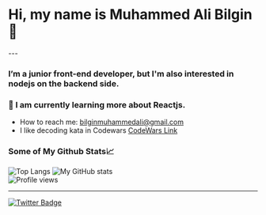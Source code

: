<h1 style="align:center">Hi, my name is Muhammed Ali Bilgin 👋</h1>
---

### I’m a junior front-end developer, but I'm also interested in nodejs on the backend side.
### 🌱 I am currently learning more about Reactjs.
* How to reach me: bilginmuhammedali@gmail.com
* I like decoding kata in Codewars [CodeWars Link](https://www.codewars.com/users/malibil)

### Some of My Github Stats📈
![Top Langs](https://github-readme-stats.vercel.app/api/top-langs/?username=muhammedalibilgin&layout=compact&count_private=true&theme=algolia) ![My GitHub stats](https://github-readme-stats.vercel.app/api?username=muhammedalibilgin&include_all_commits=true&show_icons=true&theme=algolia) <br/>
![Profile views](https://komarev.com/ghpvc/?username=muhammedalibilgin)

---
[![Twitter Badge](https://img.shields.io/badge/Twitter-1DA1F2?style=for-the-badge&logo=twitter&logoColor=white)](https://twitter.com/maliblgn/)
